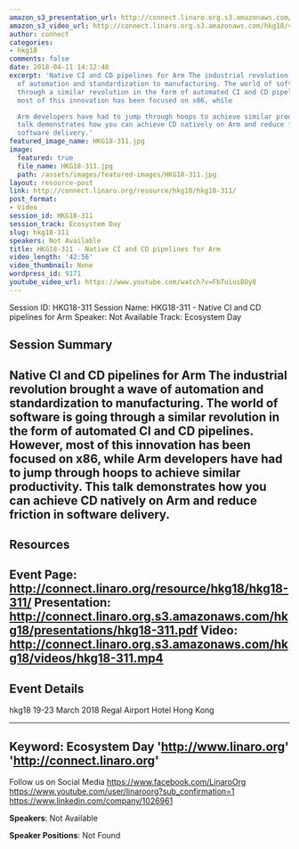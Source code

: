 ```yaml
---
amazon_s3_presentation_url: http://connect.linaro.org.s3.amazonaws.com/hkg18/presentations/hkg18-311.pdf
amazon_s3_video_url: http://connect.linaro.org.s3.amazonaws.com/hkg18/videos/hkg18-311.mp4
author: connect
categories:
- hkg18
comments: false
date: 2018-04-11 14:12:48
excerpt: 'Native CI and CD pipelines for Arm The industrial revolution brought a wave
  of automation and standardization to manufacturing. The world of software is going
  through a similar revolution in the form of automated CI and CD pipelines. However,
  most of this innovation has been focused on x86, while

  Arm developers have had to jump through hoops to achieve similar productivity. This
  talk demonstrates how you can achieve CD natively on Arm and reduce friction in
  software delivery.'
featured_image_name: HKG18-311.jpg
image:
  featured: true
  file_name: HKG18-311.jpg
  path: /assets/images/featured-images/HKG18-311.jpg
layout: resource-post
link: http://connect.linaro.org/resource/hkg18/hkg18-311/
post_format:
- Video
session_id: HKG18-311
session_track: Ecosystem Day
slug: hkg18-311
speakers: Not Available
title: HKG18-311 - Native CI and CD pipelines for Arm
video_length: '42:56'
video_thumbnail: None
wordpress_id: 9171
youtube_video_url: https://www.youtube.com/watch?v=FbTuiusBOy8
---
```


Session ID: HKG18-311
Session Name: HKG18-311 - Native CI and CD pipelines for Arm
Speaker: Not Available
Track: Ecosystem Day


## Session Summary
Native CI and CD pipelines for Arm The industrial revolution brought a wave of automation and standardization to manufacturing. The world of software is going through a similar revolution in the form of automated CI and CD pipelines. However, most of this innovation has been focused on x86, while
Arm developers have had to jump through hoops to achieve similar productivity. This talk demonstrates how you can achieve CD natively on Arm and reduce friction in software delivery.
---------------------------------------------------
## Resources
Event Page: http://connect.linaro.org/resource/hkg18/hkg18-311/
Presentation: http://connect.linaro.org.s3.amazonaws.com/hkg18/presentations/hkg18-311.pdf
Video: http://connect.linaro.org.s3.amazonaws.com/hkg18/videos/hkg18-311.mp4
 ---------------------------------------------------
## Event Details
hkg18
19-23 March 2018 
Regal Airport Hotel Hong Kong

---------------------------------------------------
Keyword: Ecosystem Day
'http://www.linaro.org'
'http://connect.linaro.org'
---------------------------------------------------
Follow us on Social Media
https://www.facebook.com/LinaroOrg
https://www.youtube.com/user/linaroorg?sub_confirmation=1
https://www.linkedin.com/company/1026961

**Speakers**: Not Available

**Speaker Positions**: Not Found